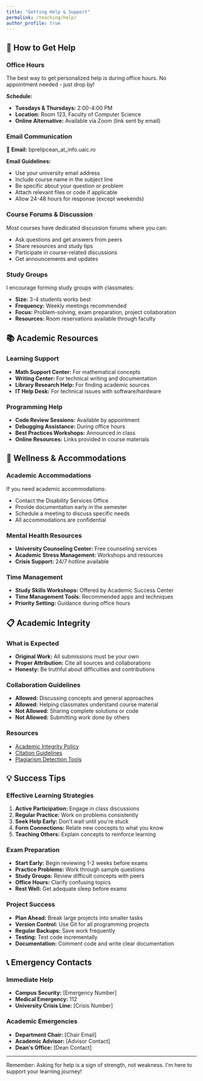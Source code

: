 ```yaml
---
title: "Getting Help & Support"
permalink: /teaching/help/
author_profile: true
---
```


## 🤝 How to Get Help

### Office Hours
The best way to get personalized help is during office hours. No appointment needed - just drop by!

**Schedule:**
- **Tuesdays & Thursdays:** 2:00-4:00 PM
- **Location:** Room 123, Faculty of Computer Science
- **Online Alternative:** Available via Zoom (link sent by email)

### Email Communication
📧 **Email:** bprelipcean_at_info.uaic.ro

**Email Guidelines:**
- Use your university email address
- Include course name in the subject line
- Be specific about your question or problem
- Attach relevant files or code if applicable
- Allow 24-48 hours for response (except weekends)

### Course Forums & Discussion
Most courses have dedicated discussion forums where you can:
- Ask questions and get answers from peers
- Share resources and study tips
- Participate in course-related discussions
- Get announcements and updates

### Study Groups
I encourage forming study groups with classmates:
- **Size:** 3-4 students works best
- **Frequency:** Weekly meetings recommended
- **Focus:** Problem-solving, exam preparation, project collaboration
- **Resources:** Room reservations available through faculty

## 📚 Academic Resources

### Learning Support
- **Math Support Center:** For mathematical concepts
- **Writing Center:** For technical writing and documentation
- **Library Research Help:** For finding academic sources
- **IT Help Desk:** For technical issues with software/hardware

### Programming Help
- **Code Review Sessions:** Available by appointment
- **Debugging Assistance:** During office hours
- **Best Practices Workshops:** Announced in class
- **Online Resources:** Links provided in course materials

## 🏥 Wellness & Accommodations

### Academic Accommodations
If you need academic accommodations:
- Contact the Disability Services Office
- Provide documentation early in the semester
- Schedule a meeting to discuss specific needs
- All accommodations are confidential

### Mental Health Resources
- **University Counseling Center:** Free counseling services
- **Academic Stress Management:** Workshops and resources
- **Crisis Support:** 24/7 hotline available

### Time Management
- **Study Skills Workshops:** Offered by Academic Success Center
- **Time Management Tools:** Recommended apps and techniques
- **Priority Setting:** Guidance during office hours

## 📋 Academic Integrity

### What is Expected
- **Original Work:** All submissions must be your own
- **Proper Attribution:** Cite all sources and collaborations
- **Honesty:** Be truthful about difficulties and contributions

### Collaboration Guidelines
- **Allowed:** Discussing concepts and general approaches
- **Allowed:** Helping classmates understand course material
- **Not Allowed:** Sharing complete solutions or code
- **Not Allowed:** Submitting work done by others

### Resources
- [Academic Integrity Policy](/files/academic-integrity.pdf)
- [Citation Guidelines](/files/citation-guide.pdf)
- [Plagiarism Detection Tools](/files/plagiarism-info.pdf)

## 💡 Success Tips

### Effective Learning Strategies
1. **Active Participation:** Engage in class discussions
2. **Regular Practice:** Work on problems consistently
3. **Seek Help Early:** Don't wait until you're stuck
4. **Form Connections:** Relate new concepts to what you know
5. **Teaching Others:** Explain concepts to reinforce learning

### Exam Preparation
- **Start Early:** Begin reviewing 1-2 weeks before exams
- **Practice Problems:** Work through sample questions
- **Study Groups:** Review difficult concepts with peers
- **Office Hours:** Clarify confusing topics
- **Rest Well:** Get adequate sleep before exams

### Project Success
- **Plan Ahead:** Break large projects into smaller tasks
- **Version Control:** Use Git for all programming projects
- **Regular Backups:** Save work frequently
- **Testing:** Test code incrementally
- **Documentation:** Comment code and write clear documentation

## 📞 Emergency Contacts

### Immediate Help
- **Campus Security:** [Emergency Number]
- **Medical Emergency:** 112
- **University Crisis Line:** [Crisis Number]

### Academic Emergencies
- **Department Chair:** [Chair Email]
- **Academic Advisor:** [Advisor Contact]
- **Dean's Office:** [Dean Contact]

---

Remember: Asking for help is a sign of strength, not weakness. I'm here to support your learning journey!
